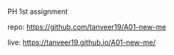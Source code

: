 PH 1st assignment

repo: https://github.com/tanveer19/A01-new-me

live: https://tanveer19.github.io/A01-new-me/
